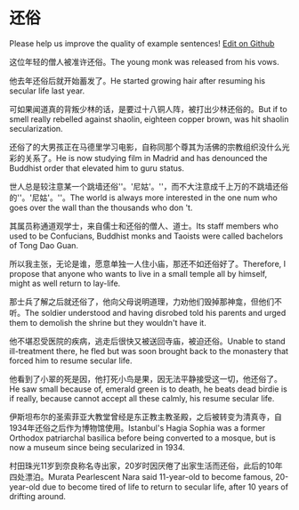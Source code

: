 # 还俗

Please help us improve the quality of example sentences! [Edit on Github](https://github.com/jiyushe/jiyu-example-sentence-source/blob/main/chinese/huansu.md)

<p><span class="chinese">这位年轻的僧人被准许还俗。</span><span class="english">The young monk was released from his vows.</span></p>

<p><span class="chinese">他去年还俗后就开始蓄发了。</span><span class="english">He started growing hair after resuming his secular life last year.</span></p>

<p><span class="chinese">可如果闻道真的背叛少林的话，是要过十八铜人阵，被打出少林还俗的。</span><span class="english">But if to smell really rebelled against shaolin, eighteen copper brown, was hit shaolin secularization.</span></p>

<p><span class="chinese">还俗了的大男孩正在马德里学习电影，自称同那个尊其为活佛的宗教组织没什么光彩的关系了。</span><span class="english">He is now studying film in Madrid and has denounced the Buddhist order that elevated him to guru status.</span></p>

<p><span class="chinese">世人总是较注意某一个跳墙还俗''。'尼姑'。''，而不大注意成千上万的不跳墙还俗的''。'尼姑'。''。</span><span class="english">The world is always more interested in the one num who goes over the wall than the thousands who don 't.</span></p>

<p><span class="chinese">其属员称通道观学士，来自儒士和还俗的僧人、道士。</span><span class="english">Its staff members who used to be Confucians, Buddhist monks and Taoists were called bachelors of Tong Dao Guan.</span></p>

<p><span class="chinese">所以我主张，无论是谁，愿意单独一人住小庙，那还不如还俗好了。</span><span class="english">Therefore, I propose that anyone who wants to live in a small temple all by himself, might as well return to lay-life.</span></p>

<p><span class="chinese">那士兵了解之后就还俗了，他向父母说明道理，力劝他们毁掉那神龛，但他们不听。</span><span class="english">The soldier understood and having disrobed told his parents and urged them to demolish the shrine but they wouldn't have it.</span></p>

<p><span class="chinese">他不堪忍受医院的疾病，逃走后很快又被送回寺庙，被迫还俗。</span><span class="english">Unable to stand ill-treatment there, he fled but was soon brought back to the monastery that forced him to resume secular life.</span></p>

<p><span class="chinese">他看到了小翠的死是因，他打死小鸟是果，因无法平静接受这一切，他还俗了。</span><span class="english">He saw small because of, emerald green is to death, he beats dead birdie is if really, because cannot accept all these calmly, his resume secular life.</span></p>

<p><span class="chinese">伊斯坦布尔的圣索菲亚大教堂曾经是东正教主教圣殿，之后被转变为清真寺，自1934年还俗之后作为博物馆使用。</span><span class="english">Istanbul's Hagia Sophia was a former Orthodox patriarchal basilica before being converted to a mosque, but is now a museum since being secularized in 1934.</span></p>

<p><span class="chinese">村田珠光11岁到奈良称名寺出家，20岁时因厌倦了出家生活而还俗，此后的10年四处漂泊。</span><span class="english">Murata Pearlescent Nara said 11-year-old to become famous, 20-year-old due to become tired of life to return to secular life, after 10 years of drifting around.</span></p>


